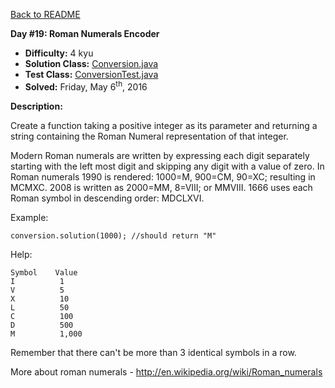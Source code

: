 <a href=https://github.com/michaelwm/KataDay>Back to README<a>

<b>Day #19: Roman Numerals Encoder</b>

* <b>Difficulty:</b> 4 kyu
* <b>Solution Class:</b> [Conversion.java](Conversion.java)
* <b>Test Class:</b> [ConversionTest.java](ConversionTest.java)
* <b>Solved:</b> Friday, May 6<sup>th</sup>, 2016

<b>Description:</b>

Create a function taking a positive integer as its parameter and returning a string containing the Roman Numeral representation of that integer.

Modern Roman numerals are written by expressing each digit separately starting with the left most digit and skipping any digit with a value of zero. In Roman numerals 1990 is rendered: 1000=M, 900=CM, 90=XC; resulting in MCMXC. 2008 is written as 2000=MM, 8=VIII; or MMVIII. 1666 uses each Roman symbol in descending order: MDCLXVI.

Example:

<pre><code>conversion.solution(1000); //should return "M"</code></pre>

Help:

<pre><code>Symbol    Value
I          1
V          5
X          10
L          50
C          100
D          500
M          1,000</code></pre>

Remember that there can't be more than 3 identical symbols in a row.

More about roman numerals - http://en.wikipedia.org/wiki/Roman_numerals
